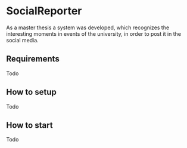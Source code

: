# SocialReporter
As a master thesis a system was developed, which recognizes the interesting moments in events of the university, in order to post it in the social media.

## Requirements
Todo

## How to setup
Todo

## How to start
Todo
